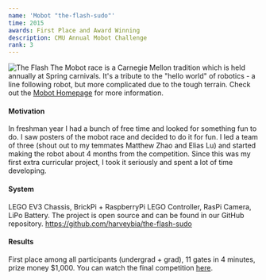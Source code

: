 ```yaml
---
name: 'Mobot "the-flash-sudo"'
time: 2015
awards: First Place and Award Winning
description: CMU Annual Mobot Challenge
rank: 3
---
```

![The Flash](/assets/img/proj/theflashsudo/flash.jpg)
The Mobot race is a Carnegie Mellon tradition which is held annually at
Spring carnivals. It's a tribute to the "hello world" of robotics - a line
following robot, but more complicated due to the tough terrain.
Check out the [Mobot Homepage][mobot_homepage] for more
information.

#### Motivation
In freshman year I had a bunch of free time and looked for something fun to
do. I saw posters of the mobot race and decided to do it for fun.
I led a team of three (shout out to my temmates Matthew Zhao and Elias Lu)
and started making the robot about 4 months from the competition.
Since this was my first extra curricular project, I took it seriously and
spent a lot of time developing.

#### System
LEGO EV3 Chassis, BrickPi + RaspberryPi LEGO Controller, RasPi Camera,
LiPo Battery. The project is open source and can be found in our
GitHub repository.
<https://github.com/harveybia/the-flash-sudo>

<!-- #### Why LEGO?
I started my robot making career at 3rd grade with LEGO Mindstorms RCX kits,
and have participated in a wide range of robot competitions (FLL, WRO, etc.)
since then using the LEGO platform. Elias is a LEGO fanatic too, beating
me in several of these competitions. -->

#### Results
First place among all participants (undergrad + grad), 11 gates in 4 minutes,
prize money $1,000. You can watch the final competition [here][video_link].

[mobot_homepage]: https://www.cs.cmu.edu/mobot/index.html
[video_link]: https://youtu.be/ja-ICS9NzA0?t=251
